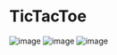 # TicTacToe
![image](https://user-images.githubusercontent.com/78011184/169385840-ee7fa9a2-e8e1-4a83-913f-7be621d1bbcf.png)
![image](https://user-images.githubusercontent.com/78011184/169385903-11a977f1-3747-4ba4-8d14-1df8c09faec7.png)
![image](https://user-images.githubusercontent.com/78011184/169385927-a42180b6-b746-4faa-8d30-ca549c24bdff.png)
